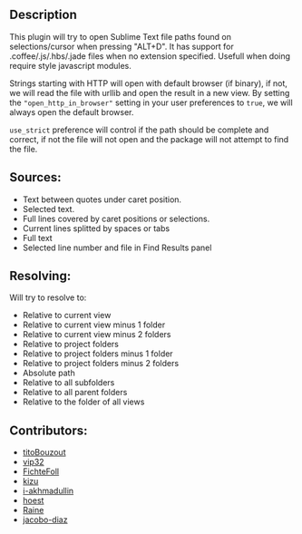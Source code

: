 Description
------------------

This plugin will try to open Sublime Text file paths found on selections/cursor when pressing "ALT+D".
It has support for .coffee/.js/.hbs/.jade files when no extension specified. Usefull when doing require style javascript modules.

Strings starting with HTTP will open with default browser (if binary), if not, we will read the file with urllib and open the result in a new view. By setting the `"open_http_in_browser"` setting in your user preferences to `true`, we will always open the default browser.

`use_strict` preference will control if the path should be complete and correct, if not the file will not open and the package will not attempt to find the file.

Sources:
------------------

- Text between quotes under caret position.
- Selected text.
- Full lines covered by caret positions or selections.
- Current lines splitted by spaces or tabs
- Full text
- Selected line number and file in Find Results panel

Resolving:
------------------

Will try to resolve to:

- Relative to current view
- Relative to current view minus 1 folder
- Relative to current view minus 2 folders
- Relative to project folders
- Relative to project folders minus 1 folder
- Relative to project folders minus 2 folders
- Absolute path
- Relative to all subfolders
- Relative to all parent folders
- Relative to the folder of all views

Contributors:
---
- [titoBouzout](https://github.com/titoBouzout)
- [vip32](https://github.com/vip32)
- [FichteFoll](https://github.com/FichteFoll)
- [kizu](https://github.com/kizu)
- [i-akhmadullin](https://github.com/i-akhmadullin)
- [hoest](https://github.com/hoest)
- [Raine](https://github.com/metaraine)
- [jacobo-diaz](https://github.com/jacobo-diaz)
